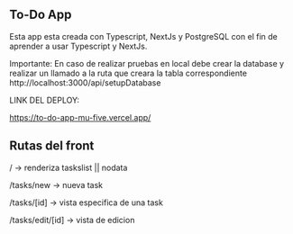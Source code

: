 
## To-Do App 

Esta app esta creada con Typescript, NextJs y PostgreSQL con el fin de aprender a usar Typescript y NextJs. 

Importante: 
En caso de realizar pruebas en local debe crear la database y realizar un llamado a la ruta que creara la tabla correspondiente
http://localhost:3000/api/setupDatabase

LINK DEL DEPLOY: 

https://to-do-app-mu-five.vercel.app/

## Rutas del front

/ -> renderiza taskslist || nodata

/tasks/new -> nueva task

/tasks/[id] -> vista especifica de una task

/tasks/edit/[id] -> vista de edicion

